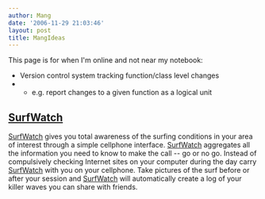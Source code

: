 ```yaml
---
author: Mang
date: '2006-11-29 21:03:46'
layout: post
title: MangIdeas
---
```


This page is for when I'm online and not near my notebook:

* Version control system tracking function/class level changes
* * e.g. report changes to a given function as a logical unit

## [SurfWatch](SurfWatch.html)

[SurfWatch](SurfWatch.html) gives you total awareness of the surfing conditions in your area of interest through a simple cellphone interface.  [SurfWatch](SurfWatch.html) aggregates all the information you need to know to make the call -- go or no go.  Instead of compulsively checking Internet sites on your computer during the day carry [SurfWatch](SurfWatch.html) with you on your cellphone.  Take pictures of the surf before or after your session and [SurfWatch](SurfWatch.html) will automatically create a log of your killer waves you can share with friends.
